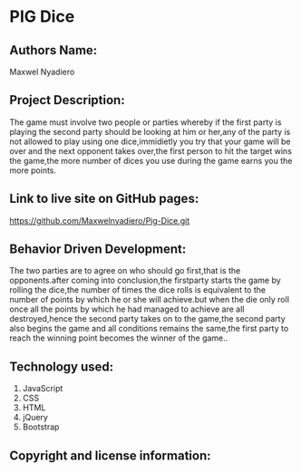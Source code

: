 # PIG Dice

## Authors Name:
Maxwel Nyadiero
## Project Description:
The game must involve two people or parties whereby if the first party is playing the second party should be  looking at him or her,any of the party is not allowed to play using one dice,immidietly you try that your game will be over and the next opponent takes over,the first person to hit the target wins the game,the more number of dices you use during the game earns you the more points.
## Link to live site on GitHub pages:
https://github.com/Maxwelnyadiero/Pig-Dice.git
## Behavior Driven Development:
The two parties are to agree on who should go first,that is the opponents.after coming into conclusion,the firstparty starts the game by rolling the dice,the number of times the dice rolls is equivalent to the number of points by which he or she will achieve.but when the die only roll once all the points by which he had managed to achieve are all destroyed,hence the second party takes on to the game,the second party also begins the game and all conditions remains the same,the first party to reach the winning point becomes the winner of the game..
## Technology used:
1. JavaScript
2. CSS
3. HTML
4. jQuery
5. Bootstrap
## Copyright and license information:
